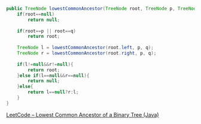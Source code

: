 ```java
public TreeNode lowestCommonAncestor(TreeNode root, TreeNode p, TreeNode q) {
    if(root==null)
        return null;
 
    if(root==p || root==q)
        return root;
 
    TreeNode l = lowestCommonAncestor(root.left, p, q);
    TreeNode r = lowestCommonAncestor(root.right, p, q);
 
    if(l!=null&&r!=null){
        return root;
    }else if(l==null&&r==null){
        return null;
    }else{
        return l==null?r:l;
    }
}
```
[LeetCode – Lowest Common Ancestor of a Binary Tree (Java)](https://www.programcreek.com/2014/07/leetcode-lowest-common-ancestor-of-a-binary-tree-java/)
